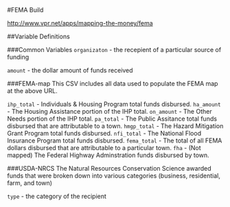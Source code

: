 #FEMA Build

http://www.vpr.net/apps/mapping-the-money/fema

##Variable Definitions

###Common Variables
`organizaton` - the recepient of a particular source of funding

`amount` - the dollar amount of funds received

###FEMA-map
This CSV includes all data used to populate the FEMA map at the above URL.

`ihp_total` - Individuals & Housing Program total funds disbursed. 
`ha_amount` - The Housing Assistance portion of the IHP total.
`on_amount` - The Other Needs portion of the IHP total.
`pa_total` - The Public Assitance total funds disbursed that are attributable to a town.
`hmgp_total` - The Hazard Mitigation Grant Program total funds disbursed.
`nfi_total` - The National Flood Insurance Program total funds disbursed.
`fema_total` - The total of all FEMA dollars disbursed that are attributable to a particular town.
`fha` - (Not mapped) The Federal Highway Adminstration funds disbursed by town.

###USDA-NRCS
The Natural Resources Conservation Science awarded funds that were broken down into various categories (business, residential, farm, and town)

`type` - the category of the recipient
